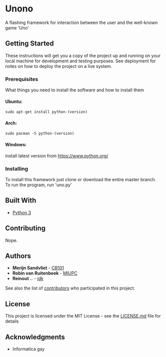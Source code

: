 # Unono

A flashing framework for interaction between the user and the well-known game 'Uno'

## Getting Started

These instructions will get you a copy of the project up and running on your local machine for development and testing purposes. See deployment for notes on how to deploy the project on a live system.

### Prerequisites

What things you need to install the software and how to install them

#### Ubuntu:
```
sudo apt-get install python-(version)
```

#### Arch:
```
sudo pacman -S python-(version)
```

#### Windows:
install latest version from <https://www.python.org/>



### Installing

To install this framework just clone or download the entire master branch. To run the program, run 'uno.py'

## Built With

* [Python 3](https://www.python.org/)

## Contributing

Nope.

## Authors

* **Merijn Sandvliet** - [CB101](https://github.com/cb101b)
* **Robin van Ruitenbeek** - [MIUPC](https://github.com/miupc)
* **Reinout ..** - [idk](https://pornhub.com)

See also the list of [contributors](https://github.com/cb101b/Unono/contributors) who participated in this project.

## License

This project is licensed under the MIT License - see the [LICENSE.md](LICENSE.md) file for details

## Acknowledgments

* Informatica gay


